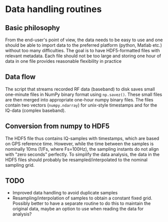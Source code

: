 # Data handling routines

## Basic philosophy

From the end-user's point of view, the data needs to be easy to use and one should be able to import data to the preferred platform (python, Matlab etc.) without too many difficulties. The goal is to have HDF5-formatted files with relevant metadata. Each file should not be too large and storing one hour of data in one file provides reasonable flexibility in practice

## Data flow

The script that streams recorded RF data (baseband) to disk saves small one-minute files in NumPy binary format using ```np.savez()```. These small files are then merged into appropriate one-hour numpy binary files. The files contain two vectors (```numpy.ndarray```) for unix-style timestamps and for the IQ-data (complex baseband).

## Conversion from numpy to HDF5

The HDF5 file thus contains IQ-samples with timestamps, which are based on GPS reference time. However, while the time between the samples is nominally 10ms (1/Fs, where Fs=100Hz), the sampling instants do not align with "zero seconds" perfectly. To simplify the data analysis, the data in the HDF5 files should probably be resampled/interpolated to the nominal sampling grid.

## TODO
* Improved data handling to avoid duplicate samples
* Resampling/interpolation of samples to obtain a constant fixed grid. Possibly better to have a separate routine to do this to maintain the original data, maybe an option to use when reading the data for analysis?
